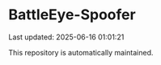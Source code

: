 # BattleEye-Spoofer

Last updated: 2025-06-16 01:01:21

This repository is automatically maintained.
